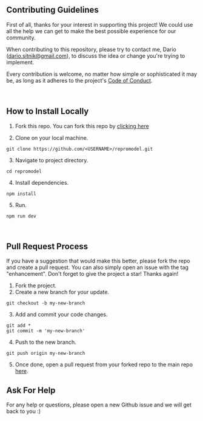 ## Contributing Guidelines

First of all, thanks for your interest in supporting this project! We could use all the help we can get to make the best possible experience for our community.<br/>

When contributing to this repository, please try to contact me, Dario (dario.sitnik@gmail.com), to discuss the idea or change you're trying to implement.<br/>

Every contribution is welcome, no matter how simple or sophisticated it may be, as long as it adheres to the project's [Code of Conduct](CODE_OF_CONDUCT.md). 

<br />

## How to Install Locally

1. Fork this repo. You can fork this repo by [clicking here](https://github.com/ReproModel/repromodel/fork)

2. Clone on your local machine.
```
git clone https://github.com/<USERNAME>/repromodel.git
```

3. Navigate to project directory.
```
cd repromodel
```

4. Install dependencies.
```
npm install
```

5. Run.
```
npm run dev
```

<br />

## Pull Request Process

If you have a suggestion that would make this better, please fork the repo and create a pull request. You can also simply open an issue with the tag "enhancement".
Don't forget to give the project a star! Thanks again!

1. Fork the project.
2. Create a new branch for your update.
```
git checkout -b my-new-branch
```
3. Add and commit your code changes.
```
git add *
git commit -m 'my-new-branch'
```
4. Push to the new branch.
```
git push origin my-new-branch
```
5. Once done, open a pull request from your forked repo to the main repo [here](https://github.com/ReproModel/repromodel/compare).

## Ask For Help

For any help or questions, please open a new Github issue and we will get back to you :)